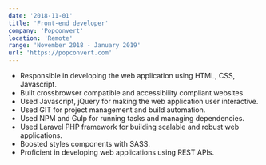 ```yaml
---
date: '2018-11-01'
title: 'Front-end developer'
company: 'Popconvert'
location: 'Remote'
range: 'November 2018 - January 2019'
url: 'https://popconvert.com'
---
```


- Responsible in developing the web application using HTML, CSS, Javascript.
- Built crossbrowser compatible and accessibility compliant websites.
- Used Javascript, jQuery for making the web application user interactive.
- Used GIT for project management and build automation.
- Used NPM and Gulp for running tasks and managing dependencies.
- Used Laravel PHP framework for building scalable and robust web applications.
- Boosted styles components with SASS.
- Proficient in developing web applications using REST APIs.
